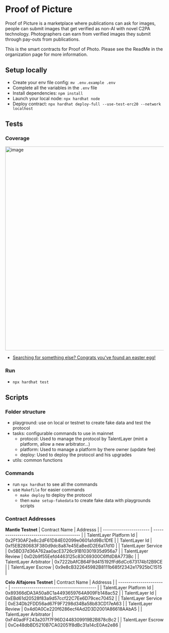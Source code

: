 # Proof of Picture

Proof of Picture is a marketplace where publications can ask for images, people can submit images that get verified as non-AI with novel C2PA technology. Photographers can earn from verified images they submit through pay-outs from publications. 

This is the smart contracts for Proof of Photo. Please see the ReadMe in the organization page for more information.

## Setup locally

- Create your env file config: `mv .env.example .env`
- Complete all the variables in the `.env` file
- Install dependencies: `npm install`
- Launch your local node: `npx hardhat node`
- Deploy contract: `npx hardhat deploy-full --use-test-erc20 --network localhost`

## Tests 

### Coverage

<img width="648" alt="image" src="https://user-images.githubusercontent.com/747152/228285991-de2efaac-f078-4942-8785-1dba88d76984.png">

- [Searching for something else? Congrats you've found an easter egg!](https://claim.talentlayer.org/images/ee/DW8lwIQyDr.jpg)

### Run

- `npx hardhat test`

## Scripts

### Folder structure

- playground: use on local or testnet to create fake data and test the protocol
- tasks: configurable commands to use in mainnet
  - protocol: Used to manage the protocol by TalentLayer (mint a platform, allow a new arbitrator...)
  - platform: Used to manage a platform by there owner (update fee)
  - deploy: Used to deploy the protocol and his upgrades
- utils: common functions

### Commands

- run `npx hardhat` to see all the commands
- use `Makefile` for easier commands
  - `make deploy` to deploy the protocol
  - then `make setup-fakedata` to create fake data with playgrounds scripts

### Contract Addresses

**Mantle Testnet**
| Contract Name           | Addresss                                   |
| ----------------------- | ------------------------------------------ |
| TalentLayer Platform Id | 0x2Ff30AF2e8c2dF61D84E02099e0601a1d9Bc1DfE |
| TalentLayer Id          | 0xf5EB280683F380d9dc8a87e45EaBedD2E6a17d10 |
| TalentLayer Service     | 0x5BD37d36A762aa0acE3726c91B10301935d956a7 |
| TalentLayer Review      | 0xD2b9f55Eefd4463125c83C69300C6ffdD8A773Bc |
| TalentLayer Arbitrator  | 0x7222bAfCB64F9d415192fFd6dCc673174b12B9CE |
| TalentLayer Escrow      | 0x9e8cB322645982B8111b685f2342e17925bC1515 |

**Celo Alfajores Testnet**
| Contract Name           | Addresss                                   |
| ----------------------- | ------------------------------------------ |
| TalentLayer Platform Id | 0x89366dDA3A50a8C1a4493659764A909Fb148ac52 |
| TalentLayer Id          | 0xEBd61d20528f83a9d57ccf22C7Ee6D79cec70452 |
| TalentLayer Service     | 0xE34Db2FDD56ad67F9F7298d34Ba58b83CD17eA63 |
| TalentLayer Review      | 0x4d0A0Ce220f6286ecf4Ad2D3D2001A86618AAbA5 |
| TalentLayer Arbitrator  | 0xF40adFF243a207f7F96D2448309919B2B878cBc2 |
| TalentLayer Escrow      | 0xCe48dbBD5210B7CA02051f8dBc31a14cE0Ae2e86 |

